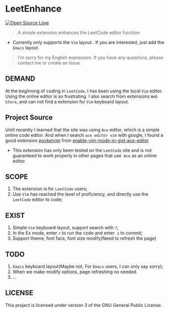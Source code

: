 # LeetEnhance

[![Open Source Love](https://badges.frapsoft.com/os/v1/open-source.svg?v=103)](https://github.com/ellerbrock/open-source-badge/)    


> A simple extension enhances the LeetCode editor function

* Currently only supports the `Vim` layout . If you are interested, 
    just add the` Emacs` layout.

> I'm sorry for my English expression. If you have any questions, please 
> contact me or create an issue.

## DEMAND

  At the beginning of coding in `LeetCode`, I has been using the local `Vim` 
editor. Using the online editor is so frustrating. I also search from extensions
`Web Store`, and can not find a extension for `Vim` keyboard layout.

## Project Source

  Until recently I learned that the site was using `Ace` editor, which is a simple
online code editor. And when I search  `ace editor vim` with google, I found a 
good extension [pocketvim][pocketvim] from  [enable-vim-mode-in-gist-ace-editor][question-stack]

* This extension  has only been tested on the `LeetCode` site and is not guaranteed to work properly in other pages that use` Ace` as an online editor.

## SCOPE

  1. The extension is for `LeetCode` users;
  2. Use `Vim` has reached the level of proficiency, and directly use the
     `LeetCode` editor to code;

## EXIST

  1. Simple `Vim` keyboard layout, support search with `?`;
  2. In the Ex mode, enter `r` to run the code and enter` s` to commit;
  3. Support theme, font face, font size modify(Need to refresh the page)

## TODO

  1. `Emacs` keyboard layout(Maybe not, For `Emacs` users, I can only say sorry);
  2. When we make modify options, page refreshing no needed.
  3. ...


## LICENSE

This project is licensed under version 3 of the GNU General Public License.

[pocketvim]: https://github.com/NickTomlin/pocketvim
[question-stack]: https://stackoverflow.com/questions/15485153/enable-vim-mode-in-gist-ace-editor/20231327